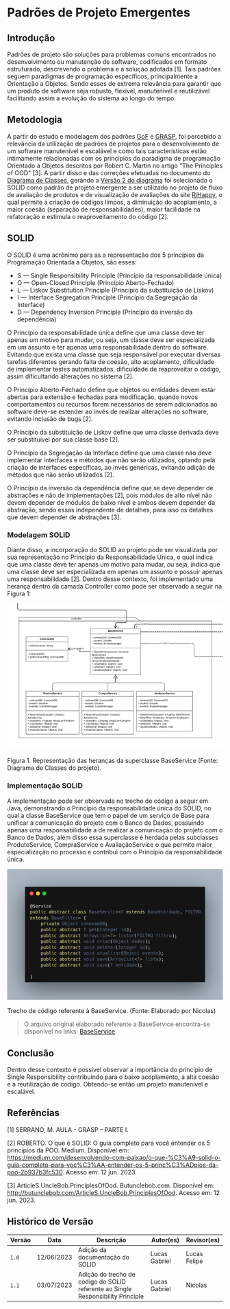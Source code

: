 # Padrões de Projeto Emergentes

## Introdução

Padrões de projeto são soluções para problemas comuns encontrados no desenvolvimento ou manutenção de software, codificados em formato estruturado, descrevendo o problema e a solução adotada [1]. Tais padrões seguem paradigmas de programação específicos, principalmente a Orientação a Objetos. Sendo esses de extrema relevância para garantir que um produto de software seja robusto, flexível, manutenível e reutilizável facilitando assim a evolução do sistema ao longo do tempo.

## Metodologia

A partir do estudo e modelagem dos padrões [GoF](../back/gof.md) e [GRASP](../back/grasp.md), foi percebido a relevância da utilização de padrões de projetos para o desenvolvimento de um software manutenível e escalável e como tais características estão intimamente relacionadas com os princípios do paradigma de programação Orientado a Objetos descritos por Robert C. Martin no artigo "The Principles of OOD" [3]. A partir disso e das correções efetuadas no documento do [Diagrama de Classes](../../2.modelagem/estatica/diagramadeclasses.md), gerando a [Versão 2 do diagrama](../../2.modelagem/estatica/diagramadeclasses.md#versão-2) foi selecionado o SOLID como padrão de projeto emergente a ser utilizado no projeto de fluxo de avaliação de produtos e de visualização de avaliações do site [RiHappy](https://www.rihappy.com.br/), o qual permite a criação de códigos limpos, a diminuição do acoplamento, a maior coesão (separação de responsabilidades), maior facilidade na refatoração e estimula o reaproveitamento do código [2].

## SOLID

O SOLID é uma acrônimo para as a representação dos 5 princípios da Programação Orientada a Objetos, são esses:

- S — Single Responsibility Principle (Princípio da responsabilidade única)
- O — Open-Closed Principle (Princípio Aberto-Fechado)
- L — Liskov Substitution Principle (Princípio da substituição de Liskov)
- I — Interface Segregation Principle (Princípio da Segregação da Interface)
- D — Dependency Inversion Principle (Princípio da inversão da dependência)

O Princípio da responsabilidade única define que uma classe deve ter apenas um motivo para mudar, ou seja, um classe deve ser especializada em um assunto e ter apenas uma responsabilidade dentro do software. Evitando que exista uma classe que seja responsável por executar diversas tarefas diferentes gerando falta de coesão, alto acoplamento, dificuldade de implementar testes automatizados, dificuldade de reaproveitar o código, assim dificultando alterações no sistema [2].

O Princípio Aberto-Fechado define que objetos ou entidades devem estar abertas para extensão e fechadas para modificação, quando novos comportamentos ou recursos forem necessários de serem adicionados ao software deve-se estender ao invés de realizar alterações no software, evitando inclusão de bugs [2].

O Princípio da substituição de Liskov define que uma classe derivada deve ser substituível por sua classe base [2].

O Princípio da Segregação da Interface define que uma classe não deve implementar interfaces e métodos que não serão utilizados, optando pela criação de interfaces específicas, ao invés genéricas, evitando adição de métodos que não serão utilizados [2].

O Princípio da inversão da dependência define que se deve depender de abstrações e não de implementações [2], pois módulos de alto nível não devem depender de módulos de baixo nível e ambos devem depender da abstração, sendo essas independente de detalhes, para isso os detalhes que devem depender de abstrações [3].

### Modelagem SOLID

Diante disso, a incorporação do SOLID ao projeto pode ser visualizada por sua representação no Princípio da Responsabilidade Única, o qual indica que uma classe deve ter apenas um motivo para mudar, ou seja, indica que uma classe deve ser especializada em apenas um assunto e possuir apenas uma responsabilidade [2]. Dentro desse contexto, foi implementado uma herança dentro da camada Controller como pode ser observado a seguir na Figura 1:

![Figura 1](../assets/padroesdeprojeto/controller.png)
<p class="legenda">   Figura 1. Representação das heranças da superclasse BaseService (Fonte: Diagrama de Classes do projeto). </p>

### Implementação SOLID

A implementação pode ser observada no trecho de código a seguir em Java, demonstrando o Princípio da responsabilidade única do SOLID, no qual a classe BaseService que tem o papel de um serviço de Base para unificar a comunicação do projeto com o Banco de Dados, possuindo apenas uma responsabilidade a de realizar a comunicação do projeto com o Banco de Dados, além disso essa superclasse é herdada pelas subclasses ProdutoService, CompraService e AvaliaçãoService o que permite maior especialização no processo e contribui com o Princípio da responsabilidade única.

![BaseService](../../4.arquiteturareutilizacao/reutilizacao/assets/BaseService.jpg)
<p class="legenda">Trecho de código referente à BaseService. (Fonte: Elaborado por Nicolas)</p>

> O arquivo original elaborado referente a BaseService encontra-se disponível no links: [BaseService](https://github.com/UnBArqDsw2023-1/2023.1_G5_ProjetoRiHappy/blob/main/codigo/src/main/java/br/com/rihappy/avaliacaoService/service/BaseService.java).

## Conclusão

Dentro desse contexto é possível observar a importância do princípio de Single Responsibility contribuindo para o baixo acoplamento, a alta coesão e a reutilização de código. Obtendo-se então um projeto manutenível e escalável.

## Referências

[1] SERRANO, M. AULA - GRASP – PARTE I.

[2] ROBERTO. O que é SOLID: O guia completo para você entender os 5 princípios da POO. Medium. Disponível em: <https://medium.com/desenvolvendo-com-paixao/o-que-%C3%A9-solid-o-guia-completo-para-voc%C3%AA-entender-os-5-princ%C3%ADpios-da-poo-2b937b3fc530>. Acesso em: 12 jun. 2023.

[3] ArticleS.UncleBob.PrinciplesOfOod. Butunclebob.com. Disponível em: <http://butunclebob.com/ArticleS.UncleBob.PrinciplesOfOod>. Acesso em: 12 jun. 2023.
‌

## Histórico de Versão

| Versão | Data       | Descrição                                                                        | Autor(es)     | Revisor(es)  |
| ------ | ---------- | -------------------------------------------------------------------------------- | ------------- | ------------ |
| `1.0`  | 12/06/2023 | Adição da documentação do SOLID                                                  | Lucas Gabriel | Lucas Felipe |
| `1.1`  | 03/07/2023 | Adição do trecho de código do SOLID referente ao Single Responsibility Principle | Lucas Gabriel | Nicolas |
